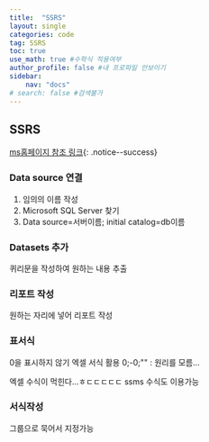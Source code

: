```yaml
---
title:  "SSRS"
layout: single
categories: code
tag: SSRS
toc: true
use_math: true #수학식 적용여부
author_profile: false #내 프로파일 안보이기
sidebar:
    nav: "docs" 
# search: false #검색불가
---
```


## SSRS 
[ms홈페이지 참조 링크](https://docs.microsoft.com/ko-kr/sql/reporting-services/lesson-1-creating-a-report-server-project-reporting-services?view=sql-server-ver15){: .notice--success}
### Data source 연결
1. 임의의 이름 작성
2. Microsoft SQL Server 찾기
3. Data source=서버이름; initial catalog=db이름
### Datasets 추가
퀴리문을 작성하여 원하는 내용 추출
### 리포트 작성
원하는 자리에 넣어 리포트 작성
### 표서식
0을 표시하지 않기
엑셀 서식 활용
0;-0;""
: 원리를 모름...

엑셀 수식이 먹힌다...ㅎㄷㄷㄷㄷㄷ
ssms 수식도 이용가능
### 서식작성
그룹으로 묵어서 지정가능
